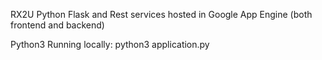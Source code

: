 RX2U Python Flask and Rest services hosted in Google App Engine (both frontend and backend)

Python3 Running locally: python3 application.py
